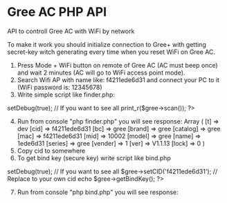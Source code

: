 # Gree AC PHP API
API to controll Gree AC with WiFi by network

To make it work you should initialize connection to Gree+ with getting secret-key witch generating every time when you reset WiFi on Gree AC.

1. Press Mode + WiFi button on remote of Gree AC (AC must beep once) and wait 2 minutes (AC will go to WiFi access point mode).
2. Search Wifi AP with name like: f4211ede6d31 and connect your PC to it (WiFi password is: 12345678)
3. Write simple script like finder.php: 
<?php
  require_once 'vendor/autoload.php';

  $gree = new \Gree\GreeAC();
  $gree->setDebug(true); // If you want to see all
  
  print_r($gree->scan());
?>
4. Run from console "php finder.php" you will see response: 
Array
(
    [t] => dev
    [cid] => f4211ede6d31
    [bc] => gree
    [brand] => gree
    [catalog] => gree
    [mac] => f4211ede6d31
    [mid] => 10002
    [model] => gree
    [name] => 1ede6d31
    [series] => gree
    [vender] => 1
    [ver] => V1.1.13
    [lock] => 0
)
5. Copy cid to somewhere
6. To get bind key (secure key) write script like bind.php
<?php
  require_once 'vendor/autoload.php';

  $gree = new \Gree\GreeAC(); 
  $gree->setDebug(true); // If you want to see all
  $gree->setCID('f4211ede6d31'); // Replace to your own cid
  
  echo $gree->getBindKey();
?>
7. Run from console "php bind.php" you will see response: 


